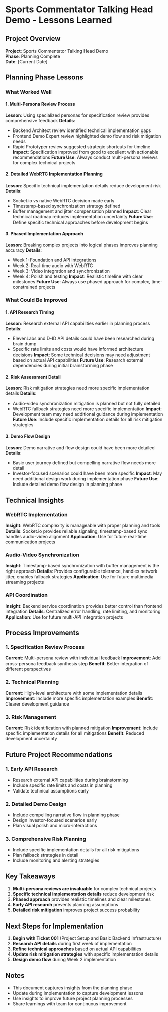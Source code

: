 # Sports Commentator Talking Head Demo - Lessons Learned

## Project Overview
**Project**: Sports Commentator Talking Head Demo  
**Phase**: Planning Complete  
**Date**: [Current Date]  

## Planning Phase Lessons

### What Worked Well

#### 1. Multi-Persona Review Process
**Lesson**: Using specialized personas for specification review provides comprehensive feedback
**Details**: 
- Backend Architect review identified technical implementation gaps
- Frontend Demo Expert review highlighted demo flow and risk mitigation needs
- Rapid Prototyper review suggested strategic shortcuts for timeline
**Impact**: Specification improved from good to excellent with actionable recommendations
**Future Use**: Always conduct multi-persona reviews for complex technical projects

#### 2. Detailed WebRTC Implementation Planning
**Lesson**: Specific technical implementation details reduce development risk
**Details**:
- Socket.io vs native WebRTC decision made early
- Timestamp-based synchronization strategy defined
- Buffer management and jitter compensation planned
**Impact**: Clear technical roadmap reduces implementation uncertainty
**Future Use**: Define specific technical approaches before development begins

#### 3. Phased Implementation Approach
**Lesson**: Breaking complex projects into logical phases improves planning accuracy
**Details**:
- Week 1: Foundation and API integrations
- Week 2: Real-time audio with WebRTC
- Week 3: Video integration and synchronization
- Week 4: Polish and testing
**Impact**: Realistic timeline with clear milestones
**Future Use**: Always use phased approach for complex, time-constrained projects

### What Could Be Improved

#### 1. API Research Timing
**Lesson**: Research external API capabilities earlier in planning process
**Details**: 
- ElevenLabs and D-ID API details could have been researched during brain dump
- Specific rate limits and costs would have informed architecture decisions
**Impact**: Some technical decisions may need adjustment based on actual API capabilities
**Future Use**: Research external dependencies during initial brainstorming phase

#### 2. Risk Assessment Detail
**Lesson**: Risk mitigation strategies need more specific implementation details
**Details**:
- Audio-video synchronization mitigation is planned but not fully detailed
- WebRTC fallback strategies need more specific implementation
**Impact**: Development team may need additional guidance during implementation
**Future Use**: Include specific implementation details for all risk mitigation strategies

#### 3. Demo Flow Design
**Lesson**: Demo narrative and flow design could have been more detailed
**Details**:
- Basic user journey defined but compelling narrative flow needs more detail
- Investor-focused scenarios could have been more specific
**Impact**: May need additional design work during implementation phase
**Future Use**: Include detailed demo flow design in planning phase

## Technical Insights

### WebRTC Implementation
**Insight**: WebRTC complexity is manageable with proper planning and tools
**Details**: Socket.io provides reliable signaling, timestamp-based sync handles audio-video alignment
**Application**: Use for future real-time communication projects

### Audio-Video Synchronization
**Insight**: Timestamp-based synchronization with buffer management is the right approach
**Details**: Provides configurable tolerance, handles network jitter, enables fallback strategies
**Application**: Use for future multimedia streaming projects

### API Coordination
**Insight**: Backend service coordination provides better control than frontend integration
**Details**: Centralized error handling, rate limiting, and monitoring
**Application**: Use for future multi-API integration projects

## Process Improvements

### 1. Specification Review Process
**Current**: Multi-persona review with individual feedback
**Improvement**: Add cross-persona feedback synthesis step
**Benefit**: Better integration of different perspectives

### 2. Technical Planning
**Current**: High-level architecture with some implementation details
**Improvement**: Include more specific implementation examples
**Benefit**: Clearer development guidance

### 3. Risk Management
**Current**: Risk identification with planned mitigation
**Improvement**: Include specific implementation details for all mitigations
**Benefit**: Reduced development uncertainty

## Future Project Recommendations

### 1. Early API Research
- Research external API capabilities during brainstorming
- Include specific rate limits and costs in planning
- Validate technical assumptions early

### 2. Detailed Demo Design
- Include compelling narrative flow in planning phase
- Design investor-focused scenarios early
- Plan visual polish and micro-interactions

### 3. Comprehensive Risk Planning
- Include specific implementation details for all risk mitigations
- Plan fallback strategies in detail
- Include monitoring and alerting strategies

## Key Takeaways

1. **Multi-persona reviews are invaluable** for complex technical projects
2. **Specific technical implementation details** reduce development risk
3. **Phased approach** provides realistic timelines and clear milestones
4. **Early API research** prevents planning assumptions
5. **Detailed risk mitigation** improves project success probability

## Next Steps for Implementation

1. **Begin with Ticket 001** (Project Setup and Basic Backend Infrastructure)
2. **Research API details** during first week of implementation
3. **Refine technical approaches** based on actual API capabilities
4. **Update risk mitigation strategies** with specific implementation details
5. **Design demo flow** during Week 2 implementation

## Notes
- This document captures insights from the planning phase
- Update during implementation to capture development lessons
- Use insights to improve future project planning processes
- Share learnings with team for continuous improvement
